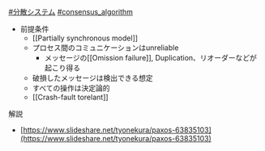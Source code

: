 [#分散システム](分散システム) [#consensus_algorithm](consensus_algorithm)
- 前提条件
	- [[Partially synchronous model]]
	- プロセス間のコミュニケーションはunreliable
		- メッセージの[[Omission failure]], Duplication、リオーダーなどが起こり得る
	- 破損したメッセージは検出できる想定
	- すべての操作は決定論的
	- [[Crash-fault torelant]]

解説
- [https://www.slideshare.net/tyonekura/paxos-63835103](https://www.slideshare.net/tyonekura/paxos-63835103)